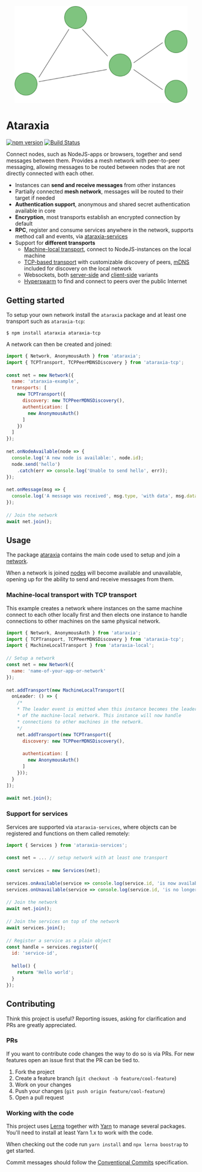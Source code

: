 <p align="center">
  <img width="460" src="https://raw.githubusercontent.com/aholstenson/ataraxia/master/docs/mesh-example.svg">
</p>

</p>

# Ataraxia

[![npm version](https://img.shields.io/npm/v/ataraxia)](https://www.npmjs.com/package/ataraxia)
[![Build Status](https://github.com/aholstenson/ataraxia/actions/workflows/ci.yml/badge.svg)](https://github.com/aholstenson/ataraxia/actions/workflows/ci.yml)

Connect nodes, such as NodeJS-apps or browsers, together and send messages 
between them. Provides a mesh network with peer-to-peer messaging, allowing
messages to be routed between nodes that are not directly connected with each
other.

* Instances can **send and receive messages** from other instances
* Partially connected **mesh network**, messages will be routed to their target if needed
* **Authentication support**, anonymous and shared secret authentication available in core
* **Encryption**, most transports establish an encrypted connection by default
* **RPC**,  register and consume services anywhere in the network, supports method call and events, via [ataraxia-services](https://github.com/aholstenson/ataraxia/tree/master/packages/services)
* Support for **different transports**
  * [Machine-local transport](https://github.com/aholstenson/ataraxia/tree/master/packages/local), connect to NodeJS-instances on the local machine 
  * [TCP-based transport](https://github.com/aholstenson/ataraxia/tree/master/packages/tcp) with customizable discovery of peers, [mDNS](https://aholstenson.github.io/ataraxia/classes/ataraxia_tcp.tcppeermdnsdiscovery.html) included for discovery on the local network
  * Websockets, both [server-side](https://github.com/aholstenson/ataraxia/tree/master/packages/ws-server) 
    and [client-side](https://github.com/aholstenson/ataraxia/tree/master/packages/ws-client) variants 
  * [Hyperswarm](https://github.com/aholstenson/ataraxia/tree/master/packages/hyperswarm)
    to find and connect to peers over the public Internet

## Getting started

To setup your own network install the `ataraxia` package and at least one
transport such as `ataraxia-tcp`:

```
$ npm install ataraxia ataraxia-tcp
```

A network can then be created and joined:

```javascript
import { Network, AnonymousAuth } from 'ataraxia';
import { TCPTransport, TCPPeerMDNSDiscovery } from 'ataraxia-tcp';

const net = new Network({
  name: 'ataraxia-example',
  transports: [
    new TCPTransport({
      discovery: new TCPPeerMDNSDiscovery(),
      authentication: [
        new AnonymousAuth()
      ]
    })
  ]
});

net.onNodeAvailable(node => {
  console.log('A new node is available:', node.id);
  node.send('hello')
    .catch(err => console.log('Unable to send hello', err));
});

net.onMessage(msg => {
  console.log('A message was received', msg.type, 'with data', msg.data, 'from', msg.source.id);
});

// Join the network
await net.join();
```

## Usage

The package [ataraxia](https://github.com/aholstenson/ataraxia/tree/master/packages/core) 
contains the main code used to setup and join a [network](https://aholstenson.github.io/ataraxia/classes/ataraxia.network.html).

When a network is joined [nodes](https://aholstenson.github.io/ataraxia/interfaces/ataraxia.node.html)
will become available and unavailable, opening up for the ability to send and
receive messages from them.

### Machine-local transport with TCP transport

This example creates a network where instances on the same machine connect to
each other locally first and then elects one instance to handle connections
to other machines on the same physical network.

```javascript
import { Network, AnonymousAuth } from 'ataraxia';
import { TCPTransport, TCPPeerMDNSDiscovery } from 'ataraxia-tcp';
import { MachineLocalTransport } from 'ataraxia-local';

// Setup a network
const net = new Network({
  name: 'name-of-your-app-or-network'
});

net.addTransport(new MachineLocalTransport([
  onLeader: () => {
    /*
    * The leader event is emitted when this instance becomes the leader
    * of the machine-local network. This instance will now handle
    * connections to other machines in the network.
    */
    net.addTransport(new TCPTransport({
      discovery: new TCPPeerMDNSDiscovery(),

      authentication: [
        new AnonymousAuth()
      ]
    }));
  }
]);

await net.join();
```

### Support for services

Services are supported via `ataraxia-services`, where objects can be registered
and functions on them called remotely:

```javascript
import { Services } from 'ataraxia-services';

const net = ... // setup network with at least one transport

const services = new Services(net);

services.onAvailable(service => console.log(service.id, 'is now available'));
services.onUnavailable(service => console.log(service.id, 'is no longer available'));

// Join the network
await net.join();

// Join the services on top of the network
await services.join();

// Register a service as a plain object
const handle = services.register({
  id: 'service-id',
  
  hello() {
    return 'Hello world';
  }
});
```

## Contributing

Think this project is useful? Reporting issues, asking for clarification and
PRs are greatly appreciated.

### PRs

If you want to contribute code changes the way to do so is via PRs. For new
features open an issue first that the PR can be tied to.

1. Fork the project
2. Create a feature branch (`git checkout -b feature/cool-feature`)
3. Work on your changes
4. Push your changes (`git push origin feature/cool-feature`)
5. Open a pull request

### Working with the code

This project uses [Lerna](https://lerna.js.org/) together with
[Yarn](https://yarnpkg.com/) to manage several packages. You'll need to install
at least Yarn 1.x to work with the code.

When checking out the code run `yarn install` and `npx lerna boostrap` to get
started.

Commit messages should follow the [Conventional Commits](https://www.conventionalcommits.org/en/v1.0.0/)
specification.
